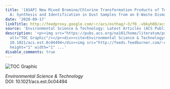 ```yaml
---
title: '[ASAP] New Mixed Bromine/Chlorine Transformation Products of Tetrabromobisphenol
  A: Synthesis and Identification in Dust Samples from an E-Waste Dismantling Site'
date: '2020-09-17'
linkTitle: http://feedproxy.google.com/~r/acs/esthag/~3/f0_-vbkyh08/acs.est.0c04494
source: 'Environmental Science & Technology: Latest Articles (ACS Publications)'
description: '<p><img src="https://pubs.acs.org/na101/home/literatum/publisher/achs/journals/content/esthag/0/esthag.ahead-of-print/acs.est.0c04494/20200917/images/medium/es0c04494_0006.gif"
  alt="TOC Graphic"/></p><div><cite>Environmental Science & Technology</cite></div><div>DOI:
  10.1021/acs.est.0c04494</div><img src="http://feeds.feedburner.com/~r/acs/esthag/~4/f0_-vbkyh08"
  height="1" width="1" ...'
disable_comments: true
---
```

<p><img src="https://pubs.acs.org/na101/home/literatum/publisher/achs/journals/content/esthag/0/esthag.ahead-of-print/acs.est.0c04494/20200917/images/medium/es0c04494_0006.gif" alt="TOC Graphic"/></p><div><cite>Environmental Science & Technology</cite></div><div>DOI: 10.1021/acs.est.0c04494</div><img src="http://feeds.feedburner.com/~r/acs/esthag/~4/f0_-vbkyh08" height="1" width="1" ...